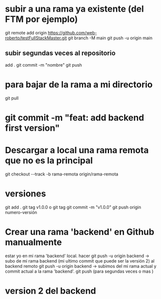 # subir a una rama ya existente (del FTM por ejemplo)
git remote add origin https://github.com/web-roberto/testFullStackMaster.git
git branch -M main
git push -u origin main
## subir segundas veces al repositorio
add .
git commit -m "nombre"
git push
# para bajar de la rama a mi directorio
git pull
# git commit -m "feat: add backend first version"
# Descargar a local una rama remota que no es la principal
git checkout --track -b rama-remota origin/rama-remota
# versiones
git add .
git  tag v1.0.0 
o git tag 
git commit -m "v1.0.0"
git push origin numero-versión

# Crear una rama 'backend' en Github manualmente
estar yo en mi rama 'backend' local. hacer git push -u origin backend -> subo de mi rama backend (mi ultimo commit que puede ser la versión 2) al backend remoto
git push -u origin backend -> subimos del mi rama actual y commit actual a la rama 'backend'.
git push (para segundas veces o mas )

# version 2 del backend




